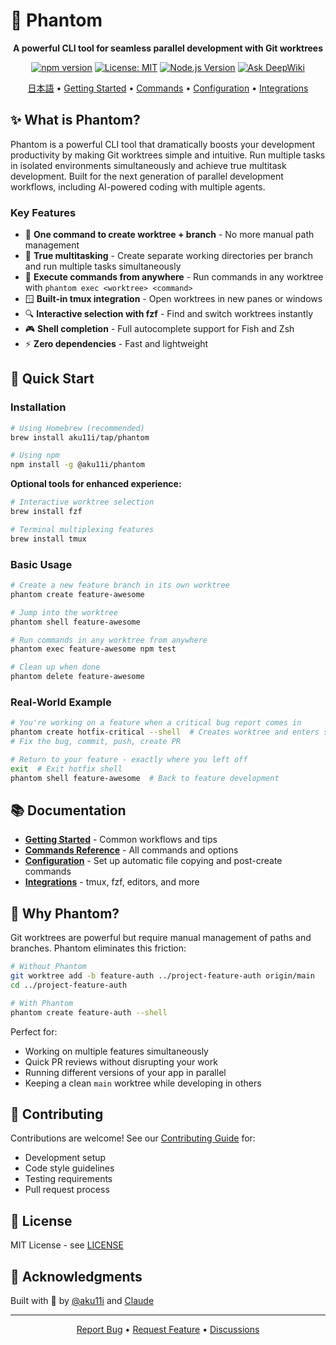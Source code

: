 # 👻 Phantom

<div align="center">

**A powerful CLI tool for seamless parallel development with Git worktrees**

[![npm version](https://img.shields.io/npm/v/@aku11i/phantom.svg)](https://www.npmjs.com/package/@aku11i/phantom)
[![License: MIT](https://img.shields.io/badge/License-MIT-yellow.svg)](https://opensource.org/licenses/MIT)
[![Node.js Version](https://img.shields.io/node/v/@aku11i/phantom.svg)](https://nodejs.org)
[![Ask DeepWiki](https://deepwiki.com/badge.svg)](https://deepwiki.com/aku11i/phantom)

[日本語](./README.ja.md) • [Getting Started](./docs/getting-started.md) • [Commands](./docs/commands.md) • [Configuration](./docs/configuration.md) • [Integrations](./docs/integrations.md)

</div>

## ✨ What is Phantom?

Phantom is a powerful CLI tool that dramatically boosts your development productivity by making Git worktrees simple and intuitive. Run multiple tasks in isolated environments simultaneously and achieve true multitask development. Built for the next generation of parallel development workflows, including AI-powered coding with multiple agents.

### Key Features

- 🚀 **One command to create worktree + branch** - No more manual path management
- 🔄 **True multitasking** - Create separate working directories per branch and run multiple tasks simultaneously
- 🎯 **Execute commands from anywhere** - Run commands in any worktree with `phantom exec <worktree> <command>`
- 🪟 **Built-in tmux integration** - Open worktrees in new panes or windows
- 🔍 **Interactive selection with fzf** - Find and switch worktrees instantly
- 🎮 **Shell completion** - Full autocomplete support for Fish and Zsh
- ⚡ **Zero dependencies** - Fast and lightweight

## 🚀 Quick Start

### Installation

```bash
# Using Homebrew (recommended)
brew install aku11i/tap/phantom

# Using npm
npm install -g @aku11i/phantom
```

**Optional tools for enhanced experience:**
```bash
# Interactive worktree selection
brew install fzf

# Terminal multiplexing features  
brew install tmux
```

### Basic Usage

```bash
# Create a new feature branch in its own worktree
phantom create feature-awesome

# Jump into the worktree
phantom shell feature-awesome

# Run commands in any worktree from anywhere
phantom exec feature-awesome npm test

# Clean up when done
phantom delete feature-awesome
```

### Real-World Example

```bash
# You're working on a feature when a critical bug report comes in
phantom create hotfix-critical --shell  # Creates worktree and enters shell
# Fix the bug, commit, push, create PR

# Return to your feature - exactly where you left off
exit  # Exit hotfix shell
phantom shell feature-awesome  # Back to feature development
```

## 📚 Documentation

- **[Getting Started](./docs/getting-started.md)** - Common workflows and tips
- **[Commands Reference](./docs/commands.md)** - All commands and options
- **[Configuration](./docs/configuration.md)** - Set up automatic file copying and post-create commands
- **[Integrations](./docs/integrations.md)** - tmux, fzf, editors, and more

## 🤔 Why Phantom?

Git worktrees are powerful but require manual management of paths and branches. Phantom eliminates this friction:

```bash
# Without Phantom
git worktree add -b feature-auth ../project-feature-auth origin/main
cd ../project-feature-auth

# With Phantom
phantom create feature-auth --shell
```

Perfect for:
- Working on multiple features simultaneously
- Quick PR reviews without disrupting your work
- Running different versions of your app in parallel
- Keeping a clean `main` worktree while developing in others

## 🤝 Contributing

Contributions are welcome! See our [Contributing Guide](./contributing/CONTRIBUTING.md) for:
- Development setup
- Code style guidelines  
- Testing requirements
- Pull request process

## 📄 License

MIT License - see [LICENSE](LICENSE)

## 🙏 Acknowledgments

Built with 👻 by [@aku11i](https://github.com/aku11i) and [Claude](https://claude.ai)

---

<div align="center">
<a href="https://github.com/aku11i/phantom/issues">Report Bug</a> • 
<a href="https://github.com/aku11i/phantom/issues">Request Feature</a> •
<a href="https://github.com/aku11i/phantom/discussions">Discussions</a>
</div>